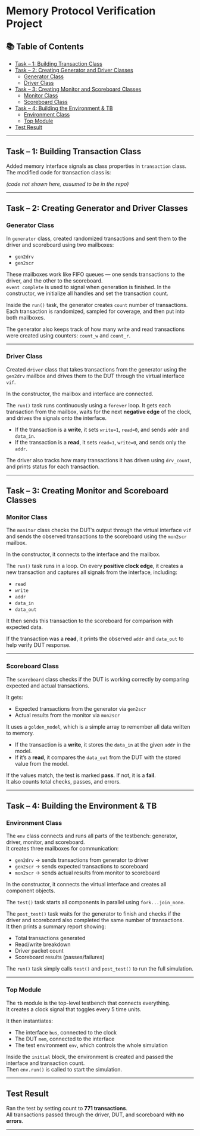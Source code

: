 # Memory Protocol Verification Project

## 📚 Table of Contents

- [Task – 1: Building Transaction Class](#task--1--building-transaction-class)
- [Task – 2: Creating Generator and Driver Classes](#task--2-creating-generator-and-driver-classes)
  - [Generator Class](#generator-class)
  - [Driver Class](#driver-class)
- [Task – 3: Creating Monitor and Scoreboard Classes](#task--3-creating-monitor-and-scoreboard-classes)
  - [Monitor Class](#monitor-class)
  - [Scoreboard Class](#scoreboard-class)
- [Task – 4: Building the Environment & TB](#task--4-building-the-environment--tb)
  - [Environment Class](#environment-class)
  - [Top Module](#top-module)
- [Test Result](#test-result)

---

## Task – 1: Building Transaction Class

Added memory interface signals as class properties in `transaction` class.  
The modified code for transaction class is:

*(code not shown here, assumed to be in the repo)*

---

## Task – 2: Creating Generator and Driver Classes

### Generator Class

In `generator` class, created randomized transactions and sent them to the driver and scoreboard using two mailboxes:  
- `gen2drv`  
- `gen2scr`  

These mailboxes work like FIFO queues — one sends transactions to the driver, and the other to the scoreboard.  
`event complete` is used to signal when generation is finished. In the constructor, we initialize all handles and set the transaction count.

Inside the `run()` task, the generator creates `count` number of transactions. Each transaction is randomized, sampled for coverage, and then put into both mailboxes.

The generator also keeps track of how many write and read transactions were created using counters: `count_w` and `count_r`.

---

### Driver Class

Created `driver` class that takes transactions from the generator using the `gen2drv` mailbox and drives them to the DUT through the virtual interface `vif`.

In the constructor, the mailbox and interface are connected.

The `run()` task runs continuously using a `forever` loop. It gets each transaction from the mailbox, waits for the next **negative edge** of the clock, and drives the signals onto the interface.

- If the transaction is a **write**, it sets `write=1`, `read=0`, and sends `addr` and `data_in`.  
- If the transaction is a **read**, it sets `read=1`, `write=0`, and sends only the `addr`.

The driver also tracks how many transactions it has driven using `drv_count`, and prints status for each transaction.

---

## Task – 3: Creating Monitor and Scoreboard Classes

### Monitor Class

The `monitor` class checks the DUT’s output through the virtual interface `vif` and sends the observed transactions to the scoreboard using the `mon2scr` mailbox.  

In the constructor, it connects to the interface and the mailbox.

The `run()` task runs in a loop. On every **positive clock edge**, it creates a new transaction and captures all signals from the interface, including:
- `read`
- `write`
- `addr`
- `data_in`
- `data_out`

It then sends this transaction to the scoreboard for comparison with expected data.

If the transaction was a **read**, it prints the observed `addr` and `data_out` to help verify DUT response.

---

### Scoreboard Class

The `scoreboard` class checks if the DUT is working correctly by comparing expected and actual transactions.

It gets:
- Expected transactions from the generator via `gen2scr`
- Actual results from the monitor via `mon2scr`

It uses a `golden_model`, which is a simple array to remember all data written to memory.

- If the transaction is a **write**, it stores the `data_in` at the given `addr` in the model.
- If it’s a **read**, it compares the `data_out` from the DUT with the stored value from the model.

If the values match, the test is marked **pass**. If not, it is a **fail**.  
It also counts total checks, passes, and errors.

---

## Task – 4: Building the Environment & TB

### Environment Class

The `env` class connects and runs all parts of the testbench: generator, driver, monitor, and scoreboard.  
It creates three mailboxes for communication:

- `gen2drv` → sends transactions from generator to driver  
- `gen2scr` → sends expected transactions to scoreboard  
- `mon2scr` → sends actual results from monitor to scoreboard  

In the constructor, it connects the virtual interface and creates all component objects.

The `test()` task starts all components in parallel using `fork...join_none`.

The `post_test()` task waits for the generator to finish and checks if the driver and scoreboard also completed the same number of transactions.  
It then prints a summary report showing:

- Total transactions generated  
- Read/write breakdown  
- Driver packet count  
- Scoreboard results (passes/failures)

The `run()` task simply calls `test()` and `post_test()` to run the full simulation.

---

### Top Module

The `tb` module is the top-level testbench that connects everything.  
It creates a clock signal that toggles every 5 time units.

It then instantiates:
- The interface `bus`, connected to the clock  
- The DUT `mem`, connected to the interface  
- The test environment `env`, which controls the whole simulation

Inside the `initial` block, the environment is created and passed the interface and transaction count.  
Then `env.run()` is called to start the simulation.

---

## Test Result

Ran the test by setting count to **771 transactions**.  
All transactions passed through the driver, DUT, and scoreboard with **no errors**.

---
